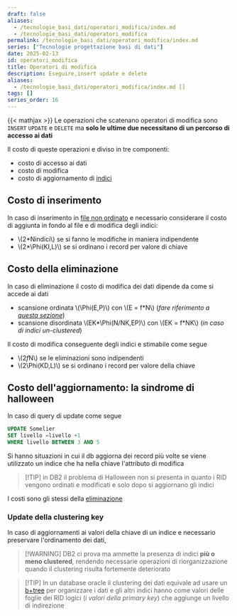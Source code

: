 ```yaml
---
draft: false
aliases:
  - /tecnologie_basi_dati/operatori_modifica/index.md
  - /tecnologie_basi_dati/operatori_modifica
permalink: /tecnologie_basi_dati/operatori_modifica/index.md
series: ["Tecnologie progettazione basi di dati"]
date: 2025-02-13
id: operatori_modifica
title: Operatori di modifica
description: Eseguire,insert update e delete
aliases:
  - /tecnologie_basi_dati/operatori_modifica/index.md []
tags: []
series_order: 16
---
```


{{< mathjax >}}
Le operazioni che scatenano operatori di modifica sono `INSERT` `UPDATE` e `DELETE` ma **solo le ultime due necessitano di un percorso di accesso ai dati**

Il costo di queste operazioni e diviso in tre componenti:

- costo di accesso ai dati
- costo di modifica
- costo di aggiornamento di [indici](/tecnologie_basi_dati/indici)

## Costo di inserimento

In caso di inserimento in [file non ordinato](/tecnologie_basi_dati/gestione_disco#heap-file) e necessario considerare il costo di aggiunta in fondo al file  e di modifica degli indici:

- \\(2*Nindici\\) se si fanno le modifiche in maniera indipendente
- \\(2*\Phi(KI,L)\\) se si ordinano i record per valore di chiave

## Costo della eliminazione

In caso di eliminazione il costo di modifica dei dati dipende da come si accede ai dati

- scansione ordinata \\(\Phi(E,P)\\) con \\(E = f*N\\) (*fare riferimento a [questa sezione](/tecnologie_basi_dati/operatori_relazionali#stime-di-costo-di-un-operatore)*)
- scansione disordinata \\(EK*\Phi(N/NK,EP)\\) con \\(EK = f*NK\\) (*in caso di indici un-clustered*)

Il costo di modifica conseguente degli indici e stimabile come segue

- \\(2*f*N\\) se le eliminazioni sono indipendenti
- \\(2\Phi(KD,L)\\) se si ordinano i record per valore della chiave

## Costo dell'aggiornamento: la sindrome di halloween

In caso di query di update come segue

```sql
UPDATE Somelier
SET livello =livello +1
WHERE livello BETWEEN 3 AND 5
```

Si hanno situazioni in cui il db aggiorna dei record più volte se viene utilizzato un indice che ha nella chiave l'attributo di modifica

>[!TIP] in DB2 il problema di Halloween non si presenta in quanto i RID vengono ordinati e modificati e solo dopo si aggiornano gli indici

I costi sono gli stessi della [eliminazione](#costo-della-eliminazione)

### Update della clustering key

In caso di aggiornamenti ai valori della chiave di un indice e necessario preservare l'ordinamento dei dati,
>[!WARNING] DB2 ci prova ma ammette la presenza di indici **più o meno clustered**, rendendo necessarie operazioni di riorganizzazione quando il clustering risulta fortemente deteriorato

>[!TIP] In  un database oracle il clustering dei dati equivale ad usare un [b+tree](/tecnologie_basi_dati/b+tree) per organizzare i dati e gli altri indici hanno come valori delle foglie dei RID logici (*i valori della primary key*) che aggiunge un livello di indirezione
